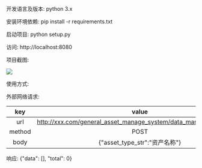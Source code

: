 开发语言及版本:
python 3.x

安装环境依赖:
pip install -r requirements.txt

启动项目:
python setup.py

访问:
http://localhost:8080

项目截图:

![](https://raw.githubusercontent.com/ComingPass/AssetManager/master/docs/pics/asset_manager.jpg)

使用方式:

外部网络请求:

|  key   |                            value                             |
| :----: | :----------------------------------------------------------: |
|  url   | http://xxx.com/general_asset_manage_system/data_manage/select_data |
| method |                             POST                             |
|  body  |                {"asset_type_str":"资产名称"}                 |

响应:
{"data": [], "total": 0}